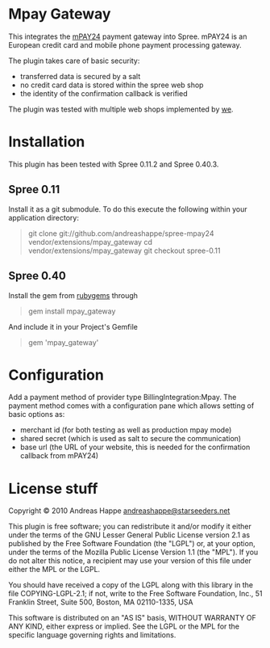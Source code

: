 Mpay Gateway
============

This integrates the [mPAY24](https://www.mpay24.com/web/en/mpay24-payment-platform.html)
payment gateway into Spree. mPAY24 is an European credit card and mobile phone payment
processing gateway.

The plugin takes care of basic security:

* transferred data is secured by a salt
* no credit card data is stored within the spree web shop
* the identity of the confirmation callback is verified

The plugin was tested with multiple web shops implemented by [we](http://wwww.starseeders.net).

Installation
============

This plugin has been tested with Spree 0.11.2 and Spree 0.40.3.

Spree 0.11
----------

Install it as a git submodule. To do this execute the following within your application
directory:

<blockquote>
 git clone git://github.com/andreashappe/spree-mpay24 vendor/extensions/mpay_gateway
 cd vendor/extensions/mpay_gateway
 git checkout spree-0.11
</blockquote>

Spree 0.40
----------

Install the gem from [rubygems](https://rubygems.org/gems/mpay_gateway) through

<blockquote>
	gem install mpay_gateway
</blockquote>

And include it in your Project's Gemfile

<blockquote>
	gem 'mpay_gateway'
</blockquote>

Configuration
=============

Add a payment method of provider type BillingIntegration:Mpay. The
payment method comes with a configuration pane which allows setting
of basic options as:

* merchant id (for both testing as well as production mpay mode)
* shared secret (which is used as salt to secure the communication)
* base url (the URL of your website, this is needed for the confirmation callback from mPAY24)

License stuff
=============

Copyright © 2010 Andreas Happe <andreashappe@starseeders.net>

This plugin is free software; you can redistribute it and/or
modify it either under the terms of the GNU Lesser General Public
License version 2.1 as published by the Free Software Foundation
(the "LGPL") or, at your option, under the terms of the Mozilla
Public License Version 1.1 (the "MPL"). If you do not alter this
notice, a recipient may use your version of this file under either
the MPL or the LGPL.

You should have received a copy of the LGPL along with this library
in the file COPYING-LGPL-2.1; if not, write to the Free Software
Foundation, Inc., 51 Franklin Street, Suite 500, Boston, MA 02110-1335, USA

This software is distributed on an "AS IS" basis, WITHOUT WARRANTY
OF ANY KIND, either express or implied. See the LGPL or the MPL for
the specific language governing rights and limitations.
